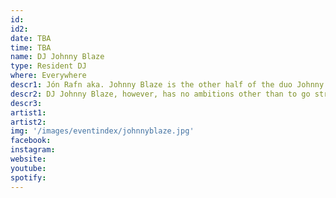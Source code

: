 ```yaml
---
id: 
id2: 
date: TBA
time: TBA
name: DJ Johnny Blaze
type: Resident DJ
where: Everywhere
descr1: Jón Rafn aka. Johnny Blaze is the other half of the duo Johnny Blaze & Hakki Brakes, which specialise in 80´s infused electronic music with Icelandic lyrics.
descr2: DJ Johnny Blaze, however, has no ambitions other than to go straight to the blazing boogie. The only thing you can expect is the unexpected.
descr3: 
artist1:
artist2:
img: '/images/eventindex/johnnyblaze.jpg'
facebook: 
instagram: 
website:
youtube: 
spotify: 
---
```


